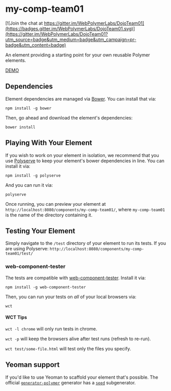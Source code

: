 # my-comp-team01

[![Join the chat at https://gitter.im/WebPolymerLabs/DojoTeam01](https://badges.gitter.im/WebPolymerLabs/DojoTeam01.svg)](https://gitter.im/WebPolymerLabs/DojoTeam01?utm_source=badge&utm_medium=badge&utm_campaign=pr-badge&utm_content=badge)

An element providing a starting point for your own reusable Polymer elements.

[DEMO](http://webpolymerlabs.github.io/DojoTeam01/components/my-comp-team01/demo/index-user-reqs.html)

## Dependencies

Element dependencies are managed via [Bower](http://bower.io/). You can
install that via:

    npm install -g bower

Then, go ahead and download the element's dependencies:

    bower install


## Playing With Your Element

If you wish to work on your element in isolation, we recommend that you use
[Polyserve](https://github.com/PolymerLabs/polyserve) to keep your element's
bower dependencies in line. You can install it via:

    npm install -g polyserve

And you can run it via:

    polyserve

Once running, you can preview your element at
`http://localhost:8080/components/my-comp-team01/`, where `my-comp-team01` is the name of the directory containing it.


## Testing Your Element

Simply navigate to the `/test` directory of your element to run its tests. If
you are using Polyserve: `http://localhost:8080/components/my-comp-team01/test/`

### web-component-tester

The tests are compatible with [web-component-tester](https://github.com/Polymer/web-component-tester).
Install it via:

    npm install -g web-component-tester

Then, you can run your tests on _all_ of your local browsers via:

    wct

#### WCT Tips

`wct -l chrome` will only run tests in chrome.

`wct -p` will keep the browsers alive after test runs (refresh to re-run).

`wct test/some-file.html` will test only the files you specify.


## Yeoman support

If you'd like to use Yeoman to scaffold your element that's possible. The official [`generator-polymer`](https://github.com/yeoman/generator-polymer) generator has a [`seed`](https://github.com/yeoman/generator-polymer#seed) subgenerator.
